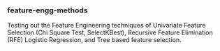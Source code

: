 ### feature-engg-methods

Testing out the Feature Engineering techniques of Univariate Feature Selection (Chi Square Test, SelectKBest), Recursive Feature Elimination (RFE) Logistic Regression, and Tree based feature selection.
